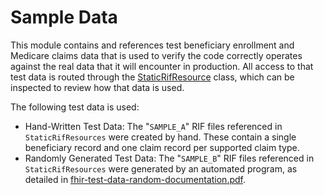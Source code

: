 Sample Data
===========

This module contains and references test beneficiary enrollment and Medicare claims data that is used to verify the code correctly operates against the real data that it will encounter in production. All access to that test data is routed through the [StaticRifResource](./src/main/java/gov/cms/bfd/pipeline/sampledata/StaticRifResource.java) class, which can be inspected to review how that data is used.

The following test data is used:

* Hand-Written Test Data: The "`SAMPLE_A`" RIF files referenced in `StaticRifResources` were created by hand. These contain a single beneficiary record and one claim record per supported claim type.
* Randomly Generated Test Data: The "`SAMPLE_B`" RIF files referenced in `StaticRifResources` were generated by an automated program, as detailed in [fhir-test-data-random-documentation.pdf](./dev/fhir-test-data-random-documentation.pdf).
